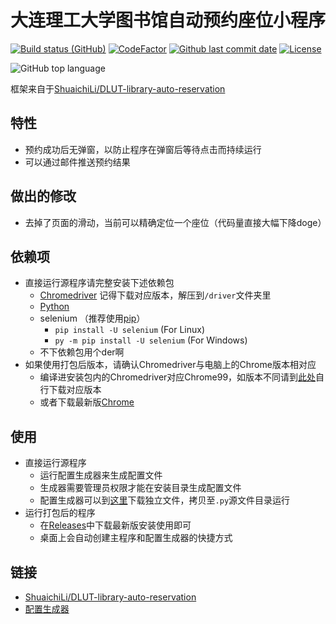 # 大连理工大学图书馆自动预约座位小程序

[![Build status (GitHub)](https://img.shields.io/github/workflow/status/qhy040404/DLUT-library-auto-reservation/Compile-CI/master?label=Compile&logo=github&cacheSeconds=600)](https://github.com/qhy040404/DLUT-library-auto-reservation/actions)
[![CodeFactor](https://www.codefactor.io/repository/github/qhy040404/dlut-library-auto-reservation/badge)](https://www.codefactor.io/repository/github/qhy040404/dlut-library-auto-reservation)
[![Github last commit date](https://img.shields.io/github/last-commit/qhy040404/DLUT-library-auto-reservation.svg?label=Updated&logo=github&cacheSeconds=600)](https://github.com/qhy040404/DLUT-library-auto-reservation/commits)
[![License](https://img.shields.io/github/license/qhy040404/DLUT-library-auto-reservation.svg?label=License&logo=github&cacheSeconds=2592000)](https://github.com/qhy040404/DLUT-library-auto-reservation/blob/master/LICENSE)

![GitHub top language](https://img.shields.io/github/languages/top/qhy040404/DLUT-library-auto-reservation)

框架来自于[ShuaichiLi/DLUT-library-auto-reservation](https://github.com/ShuaichiLi/DLUT-library-auto-reservation)

## 特性

- 预约成功后无弹窗，以防止程序在弹窗后等待点击而持续运行
- 可以通过邮件推送预约结果

## 做出的修改

- 去掉了页面的滑动，当前可以精确定位一个座位（代码量直接大幅下降doge）

## 依赖项

- 直接运行源程序请完整安装下述依赖包
    - [Chromedriver](https://chromedriver.chromium.org/downloads) 记得下载对应版本，解压到```/driver```文件夹里
    - [Python](https://www.python.org/downloads/)
    - selenium （推荐使用[pip](https://pip.pypa.io/en/stable/installation/)）
        - ```pip install -U selenium``` (For Linux)
        - ```py -m pip install -U selenium``` (For Windows)
    - 不下依赖包用个der啊
- 如果使用打包后版本，请确认Chromedriver与电脑上的Chrome版本相对应
    - 编译进安装包内的Chromedriver对应Chrome99，如版本不同请到[此处](https://chromedriver.chromium.org/downloads)自行下载对应版本
    - 或者下载最新版[Chrome](https://www.google.cn/chrome)

## 使用

- 直接运行源程序
    - 运行配置生成器来生成配置文件
    - 生成器需要管理员权限才能在安装目录生成配置文件
    - 配置生成器可以到[这里](https://github.com/qhy040404/Library-reservation-configGenerator/releases)下载独立文件，拷贝至```.py```源文件目录运行
- 运行打包后的程序
    - 在[Releases](https://github.com/qhy040404/DLUT-library-auto-reservation/releases)中下载最新版安装使用即可
    - 桌面上会自动创建主程序和配置生成器的快捷方式

## 链接

- [ShuaichiLi/DLUT-library-auto-reservation](https://github.com/ShuaichiLi/DLUT-library-auto-reservation)
- [配置生成器](https://github.com/qhy040404/Library-reservation-configGenerator)